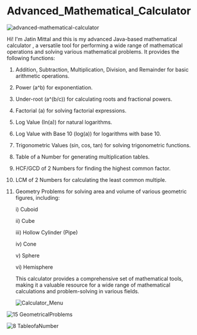 # Advanced_Mathematical_Calculator

![advanced-mathematical-calculator](https://github.com/Jat21in/Advanced_Mathematical_Calculator/assets/112621022/eca60a75-f581-4510-bbc2-1f6dcedb8200)


Hi! I'm Jatin Mittal and this is my advanced Java-based mathematical calculator , a versatile tool for performing a wide range of mathematical operations and solving various mathematical problems. It provides the following functions:

1. Addition, Subtraction, Multiplication, Division, and Remainder for basic arithmetic operations.

2. Power (a^b) for exponentiation.

3. Under-root (a^(b/c)) for calculating roots and fractional powers.

4. Factorial (a) for solving factorial expressions.

5. Log Value (In(a)) for natural logarithms.

6. Log Value with Base 10 (log(a)) for logarithms with base 10.

7. Trigonometric Values (sin, cos, tan) for solving trigonometric functions.

8. Table of a Number for generating multiplication tables.

9. HCF/GCD of 2 Numbers for finding the highest common factor.

10. LCM of 2 Numbers for calculating the least common multiple.

11. Geometry Problems for solving area and volume of various geometric figures, including:
    
     i) Cuboid
    
     ii) Cube
    
    iii) Hollow Cylinder (Pipe)
    
    iv) Cone
    
    v) Sphere
    
    vi) Hemisphere

    This calculator provides a comprehensive set of mathematical tools, making it a valuable resource for a wide range of mathematical calculations and problem-solving in various fields.


    ![Calculator_Menu](https://github.com/Jat21in/Advanced_Mathematical_Calculator/assets/112621022/1890c632-a627-4d88-83a4-5022bf198da7)
    
![15 GeometricalProblems](https://github.com/Jat21in/Advanced_Mathematical_Calculator/assets/112621022/f21c3fb3-3247-47f7-890a-fba92e48140e)

![8 TableofaNumber](https://github.com/Jat21in/Advanced_Mathematical_Calculator/assets/112621022/95a12de4-c3ad-4c89-8eb8-e75ebb9cf631)
